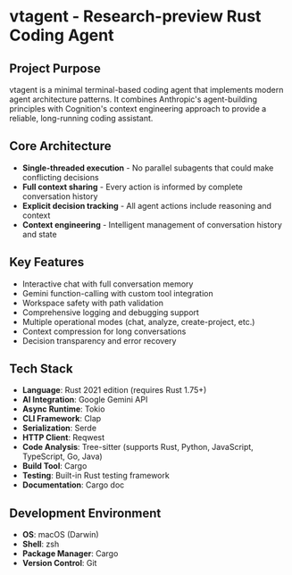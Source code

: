 # vtagent - Research-preview Rust Coding Agent

## Project Purpose

vtagent is a minimal terminal-based coding agent that implements modern agent architecture patterns. It combines Anthropic's agent-building principles with Cognition's context engineering approach to provide a reliable, long-running coding assistant.

## Core Architecture

- **Single-threaded execution** - No parallel subagents that could make conflicting decisions
- **Full context sharing** - Every action is informed by complete conversation history
- **Explicit decision tracking** - All agent actions include reasoning and context
- **Context engineering** - Intelligent management of conversation history and state

## Key Features

- Interactive chat with full conversation memory
- Gemini function-calling with custom tool integration
- Workspace safety with path validation
- Comprehensive logging and debugging support
- Multiple operational modes (chat, analyze, create-project, etc.)
- Context compression for long conversations
- Decision transparency and error recovery

## Tech Stack

- **Language**: Rust 2021 edition (requires Rust 1.75+)
- **AI Integration**: Google Gemini API
- **Async Runtime**: Tokio
- **CLI Framework**: Clap
- **Serialization**: Serde
- **HTTP Client**: Reqwest
- **Code Analysis**: Tree-sitter (supports Rust, Python, JavaScript, TypeScript, Go, Java)
- **Build Tool**: Cargo
- **Testing**: Built-in Rust testing framework
- **Documentation**: Cargo doc

## Development Environment

- **OS**: macOS (Darwin)
- **Shell**: zsh
- **Package Manager**: Cargo
- **Version Control**: Git
